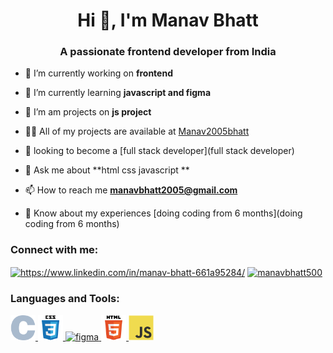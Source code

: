 <h1 align="center">Hi 👋, I'm Manav Bhatt</h1>
<h3 align="center">A passionate frontend developer from India</h3>

- 🔭 I’m currently working on **frontend**

- 🌱 I’m currently learning **javascript and figma**

- 👯 I’m am projects on **js project**

- 👨‍💻 All of my projects are available at [Manav2005bhatt](Manav2005bhatt)

- 📝 looking to become a [full stack developer](full stack developer)

- 💬 Ask me about **html css javascript **

- 📫 How to reach me **manavbhatt2005@gmail.com**

- 📄 Know about my experiences [doing coding from 6 months](doing coding from 6 months)

<h3 align="left">Connect with me:</h3>
<p align="left">
<a href="https://linkedin.com/in/https://www.linkedin.com/in/manav-bhatt-661a95284/" target="blank"><img align="center" src="https://raw.githubusercontent.com/rahuldkjain/github-profile-readme-generator/master/src/images/icons/Social/linked-in-alt.svg" alt="https://www.linkedin.com/in/manav-bhatt-661a95284/" height="30" width="40" /></a>
<a href="https://instagram.com/manavbhatt500" target="blank"><img align="center" src="https://raw.githubusercontent.com/rahuldkjain/github-profile-readme-generator/master/src/images/icons/Social/instagram.svg" alt="manavbhatt500" height="30" width="40" /></a>
</p>

<h3 align="left">Languages and Tools:</h3>
<p align="left"> <a href="https://www.cprogramming.com/" target="_blank" rel="noreferrer"> <img src="https://raw.githubusercontent.com/devicons/devicon/master/icons/c/c-original.svg" alt="c" width="40" height="40"/> </a> <a href="https://www.w3schools.com/css/" target="_blank" rel="noreferrer"> <img src="https://raw.githubusercontent.com/devicons/devicon/master/icons/css3/css3-original-wordmark.svg" alt="css3" width="40" height="40"/> </a> <a href="https://www.figma.com/" target="_blank" rel="noreferrer"> <img src="https://www.vectorlogo.zone/logos/figma/figma-icon.svg" alt="figma" width="40" height="40"/> </a> <a href="https://www.w3.org/html/" target="_blank" rel="noreferrer"> <img src="https://raw.githubusercontent.com/devicons/devicon/master/icons/html5/html5-original-wordmark.svg" alt="html5" width="40" height="40"/> </a> <a href="https://developer.mozilla.org/en-US/docs/Web/JavaScript" target="_blank" rel="noreferrer"> <img src="https://raw.githubusercontent.com/devicons/devicon/master/icons/javascript/javascript-original.svg" alt="javascript" width="40" height="40"/> </a> </p>
